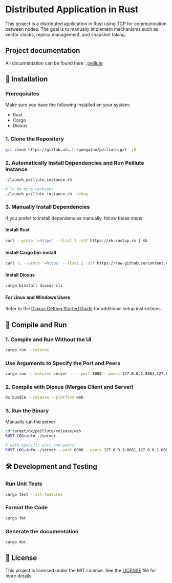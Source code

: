 # Distributed Application in Rust

This project is a distributed application in Rust using TCP for communication between nodes. The goal is to manually implement mechanisms such as vector clocks, replica management, and snapshot taking.

## Project documentation

All documentation can be found here : [peillute](https://guegathe.gitlab.utc.fr/peillute/doc/peillute/)

## 🚀 Installation

### Prerequisites

Make sure you have the following installed on your system:
- Rust
- Cargo
- Dioxus

### 1. Clone the Repository

```sh
git clone https://gitlab.utc.fr/guegathe/peillute.git -j8
```

### 2. Automatically Install Dependencies and Run Peillute Instance

```sh
./launch_peillute_instance.sh

# To be more verbose:
./launch_peillute_instance.sh -debug
```

### 3. Manually Install Dependencies

If you prefer to install dependencies manually, follow these steps:

#### Install Rust

```sh
curl --proto '=https' --tlsv1.2 -sSf https://sh.rustup.rs | sh
```

#### Install Cargo bin-install

```sh
curl -L --proto '=https' --tlsv1.2 -sSf https://raw.githubusercontent.com/cargo-bins/cargo-binstall/main/install-from-binstall-release.sh | bash
```

#### Install Dioxus

```sh
cargo binstall dioxus-cli
```

#### For Linux and Windows Users

Refer to the [Dioxus Getting Started Guide](https://dioxuslabs.com/learn/0.6/getting_started/#) for additional setup instructions.

## 🚀 Compile and Run

### 1. Compile and Run Without the UI

```sh
cargo run --release
```

### Use Arguments to Specify the Port and Peers

```sh
cargo run --features server -- --port 8080 --peers 127.0.0.1:8081,127.0.0.1:8082
```

### 2. Compile with Dioxus (Merges Client and Server)

```sh
dx bundle --release --platform web
```

### 3. Run the Binary

Manually run the server:

```sh
cd target/dx/peillute/release/web
RUST_LOG=info ./server

# with specific port and peers:
RUST_LOG=info ./server --port 8080 --peers 127.0.0.1:8081,127.0.0.1:8082
```

## 🛠️ Development and Testing

### Run Unit Tests

```sh
cargo test --all-features
```

### Format the Code

```sh
cargo fmt
```

### Generate the documentation

```sh
cargo doc
```

## 📜 License

This project is licensed under the MIT License. See the [LICENSE](LICENSE) file for more details.
